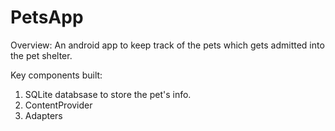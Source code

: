 # PetsApp
Overview:
An android app to keep track of the pets which gets admitted into the pet shelter.

Key components built:
1. SQLite databsase to store the pet's info.
2. ContentProvider
3. Adapters
